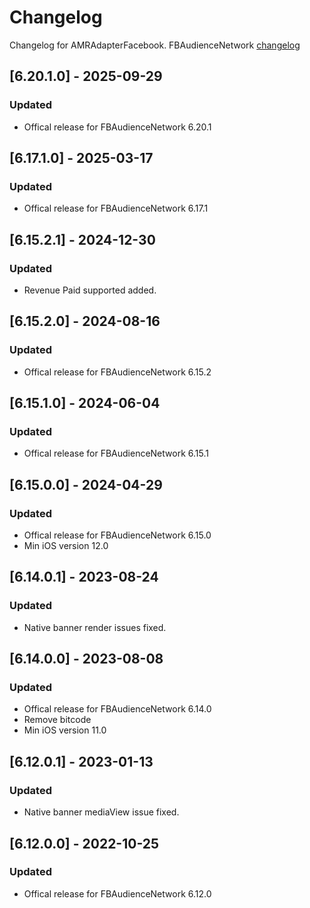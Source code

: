 # Changelog

Changelog for AMRAdapterFacebook. 
FBAudienceNetwork [changelog](https://developers.facebook.com/docs/audience-network/setting-up/platform-setup/ios/changelog)

## [6.20.1.0] - 2025-09-29
### Updated
- Offical release for FBAudienceNetwork 6.20.1

## [6.17.1.0] - 2025-03-17
### Updated
- Offical release for FBAudienceNetwork 6.17.1

## [6.15.2.1] - 2024-12-30
### Updated
- Revenue Paid supported added.

## [6.15.2.0] - 2024-08-16
### Updated
- Offical release for FBAudienceNetwork 6.15.2

## [6.15.1.0] - 2024-06-04
### Updated
- Offical release for FBAudienceNetwork 6.15.1

## [6.15.0.0] - 2024-04-29
### Updated
- Offical release for FBAudienceNetwork 6.15.0
- Min iOS version 12.0

## [6.14.0.1] - 2023-08-24
### Updated
- Native banner render issues fixed.

## [6.14.0.0] - 2023-08-08
### Updated
- Offical release for FBAudienceNetwork 6.14.0
- Remove bitcode
- Min iOS version 11.0

## [6.12.0.1] - 2023-01-13
### Updated
- Native banner mediaView issue fixed.

## [6.12.0.0] - 2022-10-25
### Updated
- Offical release for FBAudienceNetwork 6.12.0

